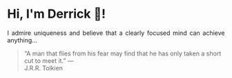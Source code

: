 # Hi, I'm Derrick 👋!
<p align="justify">I admire uniqueness and believe that a clearly focused mind can achieve anything...</p> 
<!-- #quote-start -->
<blockquote>&ldquo;A man that flies from his fear may find that he has only taken a short cut to meet it.&rdquo; &mdash; <footer>J.R.R. Tolkien</footer></blockquote>
<!-- #quote-end -->
